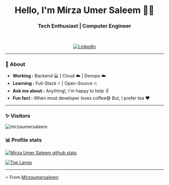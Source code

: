 <h1 align="center"> Hello, I'm Mirza Umer Saleem 👨‍💻 </h1>

<h3 align="center">  Tech Enthusiast | Computer Engineer </h3> <br>

<p align="center"> 
<a href="https://www.linkedin.com/in/sulthannk/"><img alt="LinkedIn" src="https://media-exp1.licdn.com/dms/image/C5103AQH11s8kvzuBWw/profile-displayphoto-shrink_100_100/0/1516434108767?e=1614211200&v=beta&t=7rqxgKzRGgusE3mqCKcoTzxuyvHu1axnOkRi08HglFs"></a>
</p>

---------------------------------------------------------------------------------------------------------------------------------------------------------------------------------
### 🤔 About
-  **Working :**  Backend :computer: | Cloud :cloud: | Devops :cloud:  
-  **Learning :** Full-Stack :zap: | Open-Source :fire:
-  **Ask me about :** Anything!, I'm happy to help :v:
-  **Fun fact :** When most developer loves coffee:sweat_smile: But, I prefer tea :heart: 

---------------------------------------------------------------------------------------------------------------------------------------------------------------------------------
### ✨ Visitors 

<p align="left"> <img src="https://komarev.com/ghpvc/?username=mirzaumersaleem" alt="mirzaumersaleem" /> </p>

### 📊 Profile stats

[![Mirza Umer Saleem github stats](https://github-readme-stats.vercel.app/api/?username=mirzaumersaleem&include_all_commits=true&show_icons=true&title_color=fff&icon_color=79ff97&text_color=9f9f9f&bg_color=151515)](https://github.com/mirzaumersaleem/mirzaumersaleem/blob/master/README.md)

[![Top Langs](https://github-readme-stats.vercel.app/api/top-langs/?username=mirzaumersaleem&layout=compact)](https://github.com/mirzaumersaleem/mirzaumersaleem/blob/master/README.md)

-------------------------------------------------------------------------------------------------------------------------------------------------------------------------------

⭐️ From [Mirzaumersaleem](http://www.github.com/mirzaumersaleem)
